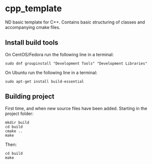 # cpp_template
ND basic template for C++.
Contains basic structuring of classes and accompanying cmake files.

## Install build tools
On CentOS/Fedora run the following line in a terminal:
```
sudo dnf groupinstall "Development Tools" "Development Libraries"
```

On Ubuntu run the following line in a terminal:
```
sudo apt-get install build-essential
```

## Building project
First time, and when new source files have been added.
Starting in the project folder:
```
mkdir build
cd build
cmake ..
make
```

Then:
```
cd build
make
```